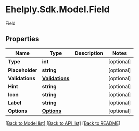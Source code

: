 # Ehelply.Sdk.Model.Field
Field

## Properties

Name | Type | Description | Notes
------------ | ------------- | ------------- | -------------
**Type** | **int** |  | [optional] 
**Placeholder** | **string** |  | [optional] 
**Validations** | [**Validations**](Validations.md) |  | [optional] 
**Hint** | **string** |  | [optional] 
**Icon** | **string** |  | [optional] 
**Label** | **string** |  | [optional] 
**Options** | [**Options**](Options.md) |  | [optional] 

[[Back to Model list]](../README.md#documentation-for-models) [[Back to API list]](../README.md#documentation-for-api-endpoints) [[Back to README]](../README.md)

